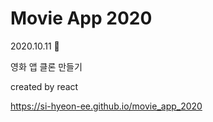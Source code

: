 # Movie App 2020


2020.10.11 🎉

영화 앱 클론 만들기

created by react

https://si-hyeon-ee.github.io/movie_app_2020